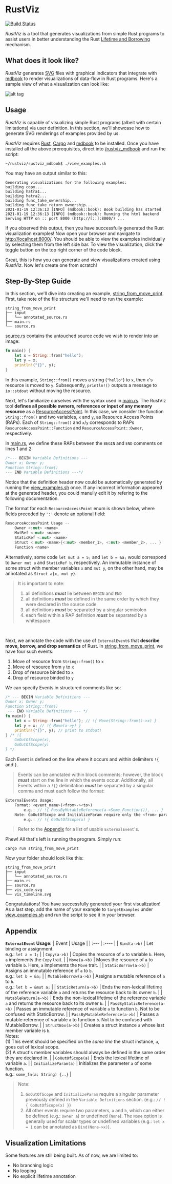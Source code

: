 # RustViz
[![Build Status](https://travis-ci.org/joemccann/dillinger.svg?branch=master)](https://travis-ci.org/joemccann/dillinger)

*RustViz* is a tool that generates visualizations from simple Rust programs to assist users in better understanding the Rust [Lifetime and Borrowing](https://doc.rust-lang.org/book/ch04-02-references-and-borrowing.html) mechanism.

## What does it look like?

*RustViz* generates [SVG](https://developer.mozilla.org/en-US/docs/Web/SVG) files with graphical indicators that integrate with [mdbook](https://github.com/rust-lang/mdBook) to render visualizations of data-flow in Rust programs. Here's a sample view of what a visualization can look like:

![alt tag](https://github.com/rustviz/rustviz/blob/master/example.png)

## Usage
*RustViz* is capable of visualizing simple Rust programs (albeit with certain limitations) via user definition. In this section, we'll showcase how to generate SVG renderings of examples provided by us.

*RustViz* requires [Rust](https://www.rust-lang.org/), [Cargo](https://doc.rust-lang.org/cargo/getting-started/installation.html) and [mdbook](https://github.com/rust-lang/mdBook) to be installed. Once you have installed all the above prerequisites, direct into [/rustviz_mdbook](rustviz_mdbook) and run the script:
```shell
~/rustviz/rustviz_mdbook$ ./view_examples.sh
```
You may have an output similar to this:
```shell
Generating visualizations for the following examples:
building copy...
building hatra1...
building hatra2...
building func_take_ownership...
building func_take_return_ownership...
2021-01-19 12:36:13 [INFO] (mdbook::book): Book building has started
2021-01-19 12:36:13 [INFO] (mdbook::book): Running the html backend
Serving HTTP on :: port 8000 (http://[::]:8000/) ...
```
If you observed this output, then you have successfully generated the Rust visualization examples! Now open your browser and navigate to [http://localhost:8000/](http://localhost:8000/). You should be able to view the examples individually by selecting them from the left side bar. To view the visualization, click the toggle button on the top right corner of the code block.

Great, this is how you can generate and view visualizations created using *RustViz*. Now let's create one from scratch!

## Step-By-Step Guide
In this section, we'll dive into creating an example, [string_from_move_print](examples/string_from_move_print). First, take note of the file structure we'll need to run the example:
```shell
string_from_move_print
├── input
│   └── annotated_source.rs
├── main.rs
└── source.rs
```
[source.rs](examples/string_from_move_print/source.rs) contains the untouched source code we wish to render into an image:
```rust
fn main() {
    let x = String::from("hello");
    let y = x;
    println!("{}", y);
}
```
In this example, `String::from()` moves a string (`"hello"`) to `x`, then `x`'s resource is moved to `y`. Subsequently, `println!()` outputs a message to `io::stdout` without moving the resource.

Next, let's familiarize ourselves with the syntax used in [main.rs](examples/string_from_move_print/main.rs). The RustViz tool **defines all possible owners, references or input of any memory resource** as a [ResourceAccessPoint](#Data_Structures_and_Function_Specifications). In this case, we consider the function `String::from()` and two variables, `x` and `y`, as Resource Access Points (RAPs). Each of `String::from()` and `x`/`y` corresponds to RAPs `ResourceAccessPoint::Function` and `ResourceAccessPoint::Owner`, respectively.

In [main.rs](examples/string_from_move_print/main.rs), we define these RAPs between the `BEGIN` and `END` comments on lines 1 and 2:
```rust
/*--- BEGIN Variable Definitions ---
Owner x; Owner y;
Function String::from()
--- END Variable Definitions ---*/
```
Notice that the definition header now could be automatically generated by running the [view_examples.sh](rustviz_mdbook/view_examples.sh) once. If any incorrect information appeared at the generated header, you could manully edit it by refering to the following documentation.

The format for each `ResourceAccessPoint` enum is shown below, where fields preceded by `':'` denote an optional field:
```rust
ResourceAccessPoint Usage --
    Owner <:mut> <name>
    MutRef <:mut> <name>
    StaticRef <:mut> <name>
    Struct <:mut> <name>{<:mut> <member_1>, <:mut> <member_2>, ... }
    Function <name>
```
Alternatively, some code `let mut a = 5;` and `let b = &a;` would correspond to `Owner mut a` and `StaticRef b`, respectively.
An immutable instance of some struct with member variables `x` and `mut y`, on the other hand, may be annotated as `Struct a{x, mut y}`.

> It is important to note:
> <ol>
> <li>all definitions <strong><em>must</em></strong> lie between <code>BEGIN</code> and <code>END</code></li>
> <li>all definitions <strong><em>must</em></strong> be defined in the same order by which they were declared in the source code</li>
> <li>all definitions <strong><em>must</em></strong> be separated by a singular semicolon</li>
> <li>each field within a RAP definition <strong><em>must</em></strong> be separated by a whitespace</li>
> </ol>
<br>

Next, we annotate the code with the use of `ExternalEvent`s that **describe move, borrow, and drop semantics** of Rust. In [string_from_move_print](examples/string_from_move_print), we have four such events:
1. Move of resource from `String::from()` to `x`
2. Move of resource from `y` to `x`
3. Drop of resource binded to `x`
4. Drop of resource binded to `y`

We can specify Events in structured comments like so:
```rust
/* --- BEGIN Variable Definitions ---
Owner x; Owner y;
Function String::from()
 --- END Variable Definitions --- */
fn main() {
    let x = String::from("hello"); // !{ Move(String::from()->x) }
    let y = x; // !{ Move(x->y) }
    println!("{}", y); // print to stdout!
} /* !{
    GoOutOfScope(x),
    GoOutOfScope(y)
} */
```
Each Event is defined on the line where it occurs and within delimiters `!{` and `}`.
> Events can be annotated within block comments; however, the block **_must_** start on the line in which the events occur. Additionally, all Events within a `!{}` delimitation **_must_** be separated by a singular comma and must each follow the format:

```rust
ExternalEvents Usage:
    Format: <event_name>(<from>-><to>)
        e.g.: // !{ PassByMutableReference(a->Some_Function()), ... }
    Note: GoOutOfScope and InitializeParam require only the <from> parameter
        e.g.: // !{ GoOutOfScope(x) }
```
> Refer to the [Appendix](#Appendix) for a list of usable `ExternalEvent`'s.

Phew! All that's left is running the program. Simply run:
```shell
cargo run string_from_move_print
```
Now your folder should look like this:
```
string_from_move_print
├── input
│   └── annotated_source.rs
├── main.rs
├── source.rs
├── vis_code.svg
└── vis_timeline.svg
```
Congratulations! You have successfully generated your first visualization! As a last step, add the name of your example to `targetExamples` under [view_examples.sh](rustviz_mdbook/view_examples.sh) and run the script to see it in your browser.

## Appendix

**`ExternalEvent` Usage:**
| Event |   Usage   |
| :---  |   :----   |
| `Bind(a->b)` | Let binding or assignment.<br>e.g.: `let a = 1;` |
| `Copy(a->b)` | Copies the resource of `a` to variable `b`. Here, `a` implements the `Copy` trait. |
| `Move(a->b)` | Moves the resource of `a` to variable `b`. Here, `a` implements the `Move` trait. |
| `StaticBorrow(a->b)` | Assigns an immutable reference of `a` to `b`.<br>e.g.: `let b = &a;` |
| `MutableBorrow(a->b)` | Assigns a mutable reference of `a` to `b`.<br>e.g.: `let b = &mut a;` |
| `StaticReturn(a->b)` | Ends the non-lexical lifetime of the reference variable `a` and returns the resource back to its owner `b`. |
| `MutableReturn(a->b)` | Ends the non-lexical lifetime of the reference variable `a` and returns the resource back to its owner `b`. |
| `PassByStaticReference(a->b)` | Passes an immutable reference of variable `a` to function `b`. Not to be confused with StaticBorrow. |
| `PassByMutableReference(a->b)` | Passes a mutable reference of variable `a` to function `b`. Not to be confused with MutableBorrow. |
| `StructBox(a->b)` | Creates a struct instance `a` whose last member variable is `b`.<br>Notes:<br>(1) This event should be specified on the _same line_ the struct instance, `a`, goes out of lexical scope.<br>(2) A struct's member variables should always be defined in the same order they are declared in. |
| `GoOutOfScope(a)` | Ends the lexical lifetime of variable `a`. |
| `InitializeParam(a)` | Initializes the parameter `a` of some function.<br>e.g.: `some_fn(a: String) {..}` |

> Note:
> 1. `GoOutOfScope` and `InitializeParam` require a singular parameter previously defined in the `Variable Definitions` section.
(e.g.: `// !{ GoOutOfScope(x) }`)
> 2. All other events require two parameters, `a` and `b`, which can either be defined (e.g.: `Owner a`) or undefined (`None`).
The `None` option is generally used for scalar types or undefined variables (e.g.: `let x = 1` can be annotated as `Bind(None->x)`).

## Visualization Limitations

Some features are still being built. As of now, we are limited to:
- No branching logic
- No looping
- No explicit lifetime annotation
